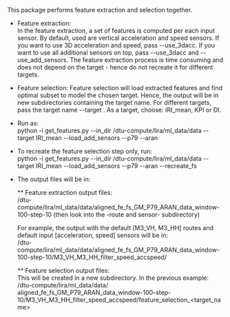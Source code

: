 This package performs feature extraction and selection together.

* Feature extraction:  
In the feature extraction, a set of features is computed per each input sensor. By default, used are vertical acceleration and speed sensors. If you want to use 3D acceleration and speed, pass --use_3dacc. If you want to use all additional sensors on top, pass --use_3dacc and --use_add_sensors. The feature extraction process is time consuming and does not depend on the target - hence do not recreate it for different targets. 

* Feature selection:
Feature selection will load extracted features and find optimal subset to model the chosen target. Hence, the output will be in new subdirectories containing the target name. For different targets, pass the target name --target <name>. As a target, choose: IRI_mean, KPI or DI.

* Run as:  
python -i get_features.py --in_dir /dtu-compute/lira/ml_data/data --target IRI_mean --load_add_sensors --p79 --aran  

* To recreate the feature selection step only, run:  
python -i get_features.py --in_dir /dtu-compute/lira/ml_data/data --target IRI_mean --load_add_sensors --p79 --aran --recreate_fs

* The output files will be in:
  
  ** Feature extraction output files:  
    /dtu-compute/lira/ml_data/data/aligned_fe_fs_GM_P79_ARAN_data_window-100-step-10  (then look into the -route and sensor- subdirectory)
    
    For example, the output with the default [M3_VH, M3_HH] routes and default input [acceleration, speed] sensors will be in:      
    /dtu-compute/lira/ml_data/data/aligned_fe_fs_GM_P79_ARAN_data_window-100-step-10/M3_VH_M3_HH_filter_speed_accspeed/  

  ** Feature selection output files:  
    This will be created in a new subdirectory. In the previous example:  
     /dtu-compute/lira/ml_data/data/ aligned_fe_fs_GM_P79_ARAN_data_window-100-step-10/M3_VH_M3_HH_filter_speed_accspeed/feature_selection_<target_name>
    

